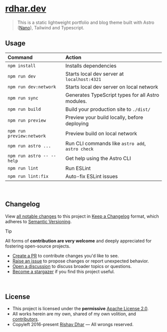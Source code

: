 # [rdhar.dev](https://www.rdhar.dev/)

> This is a static lightweight portfolio and blog theme built with Astro ([Nano](https://github.com/markhorn-dev/astro-nano/)), Tailwind and Typescript.

## Usage

| Command                   | Action                                            |
| :------------------------ | :------------------------------------------------ |
| `npm install`             | Installs dependencies                             |
| `npm run dev`             | Starts local dev server at `localhost:4321`       |
| `npm run dev:network`     | Starts local dev server on local network          |
| `npm run sync`            | Generates TypeScript types for all Astro modules. |
| `npm run build`           | Build your production site to `./dist/`           |
| `npm run preview`         | Preview your build locally, before deploying      |
| `npm run preview:network` | Preview build on local network                    |
| `npm run astro ...`       | Run CLI commands like `astro add`, `astro check`  |
| `npm run astro -- --help` | Get help using the Astro CLI                      |
| `npm run lint`            | Run ESLint                                        |
| `npm run lint:fix`        | Auto-fix ESLint issues                            |

</br>

## Changelog

View [all notable changes](https://github.com/rdhar/rdhar.dev/releases "Releases.") to this project in [Keep a Changelog](https://keepachangelog.com "Keep a Changelog.") format, which adheres to [Semantic Versioning](https://semver.org "Semantic Versioning.").

> [!TIP]
>
> All forms of **contribution are very welcome** and deeply appreciated for fostering open-source projects.
>
> - [Create a PR](https://github.com/rdhar/rdhar.dev/pulls "Create a pull request.") to contribute changes you'd like to see.
> - [Raise an issue](https://github.com/rdhar/rdhar.dev/issues "Raise an issue.") to propose changes or report unexpected behavior.
> - [Open a discussion](https://github.com/rdhar/rdhar.dev/discussions "Open a discussion.") to discuss broader topics or questions.
> - [Become a stargazer](https://github.com/rdhar/rdhar.dev/stargazers "Become a stargazer.") if you find this project useful.

</br>

## License

- This project is licensed under the **permissive** [Apache License 2.0](LICENSE "Apache License 2.0.").
- All works herein are my own, shared of my own volition, and [contributors](https://github.com/rdhar/rdhar.dev/graphs/contributors "Contributors.").
- Copyleft 2016-present [Rishav Dhar](https://github.com/rdhar/ "Rishav Dhar's profile.") — All wrongs reserved.
